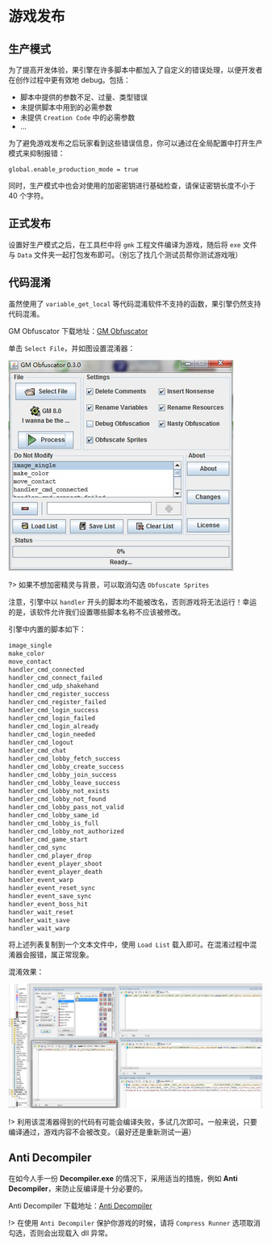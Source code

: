 # 游戏发布

## 生产模式

为了提高开发体验，果引擎在许多脚本中都加入了自定义的错误处理，以便开发者在创作过程中更有效地 debug。包括：

* 脚本中提供的参数不足、过量、类型错误
* 未提供脚本中用到的必需参数
* 未提供 `Creation Code` 中的必需参数
* ...

为了避免游戏发布之后玩家看到这些错误信息，你可以通过在全局配置中打开生产模式来抑制报错：

```gml
global.enable_production_mode = true
```

同时，生产模式中也会对使用的加密密钥进行基础检查，请保证密钥长度不小于 40 个字符。

## 正式发布

设置好生产模式之后，在工具栏中将 `gmk` 工程文件编译为游戏，随后将 `exe` 文件与 `Data` 文件夹一起打包发布即可。（别忘了找几个测试员帮你测试游戏哦）

## 代码混淆

虽然使用了 `variable_get_local` 等代码混淆软件不支持的函数，果引擎仍然支持代码混淆。

GM Obfuscator 下载地址：[GM Obfuscator](http://p9wc9w6dq.bkt.clouddn.com/GM%20Obfuscator%20030.jar)

单击 `Select File`，并如图设置混淆器：

![Obfuscator settings](_images/obfuscator.jpg)

?> 如果不想加密精灵与背景，可以取消勾选 `Obfuscate Sprites`

注意，引擎中以 `handler` 开头的脚本均不能被改名，否则游戏将无法运行！幸运的是，该软件允许我们设置哪些脚本名称不应该被修改。

引擎中内置的脚本如下：

```
image_single
make_color
move_contact
handler_cmd_connected
handler_cmd_connect_failed
handler_cmd_udp_shakehand
handler_cmd_register_success
handler_cmd_register_failed
handler_cmd_login_success
handler_cmd_login_failed
handler_cmd_login_already
handler_cmd_login_needed
handler_cmd_logout
handler_cmd_chat
handler_cmd_lobby_fetch_success
handler_cmd_lobby_create_success
handler_cmd_lobby_join_success
handler_cmd_lobby_leave_success
handler_cmd_lobby_not_exists
handler_cmd_lobby_not_found
handler_cmd_lobby_pass_not_valid
handler_cmd_lobby_same_id
handler_cmd_lobby_is_full
handler_cmd_lobby_not_authorized
handler_cmd_game_start
handler_cmd_sync
handler_cmd_player_drop
handler_event_player_shoot
handler_event_player_death
handler_event_warp
handler_event_reset_sync
handler_event_save_sync
handler_event_boss_hit
handler_wait_reset
handler_wait_save
handler_wait_warp
```

将上述列表复制到一个文本文件中，使用 `Load List` 载入即可。在混淆过程中混淆器会报错，属正常现象。

混淆效果：

![Obfuscated](_images/obfuscated.jpg)

!> 利用该混淆器得到的代码有可能会编译失败，多试几次即可。一般来说，只要编译通过，游戏内容不会被改变。（最好还是重新测试一遍）

## Anti Decompiler

在如今人手一份 **Decompiler.exe** 的情况下，采用适当的措施，例如 **Anti Decompiler**，来防止反编译是十分必要的。

Anti Decompiler 下载地址：[Anti Decompiler](http://p9wc9w6dq.bkt.clouddn.com/anti-decompiler.zip)

!> 在使用 `Anti Decompiler` 保护你游戏的时候，请将 `Compress Runner` 选项取消勾选，否则会出现载入 dll 异常。
